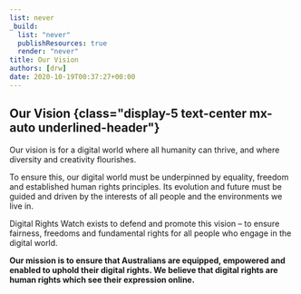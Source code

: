 ```yaml
---
list: never
_build:
  list: "never"
  publishResources: true
  render: "never"
title: Our Vision
authors: [drw]
date: 2020-10-19T00:37:27+00:00
---
```




## Our Vision {class="display-5 text-center mx-auto underlined-header"}
Our vision is for a digital world where all humanity can thrive, and where diversity and creativity flourishes.

To ensure this, our digital world must be underpinned by equality, freedom and established human rights principles. Its evolution and future must be guided and driven by the interests of all people and the environments we live in.

Digital Rights Watch exists to defend and promote this vision – to ensure fairness, freedoms and fundamental rights for all people who engage in the digital world.


**Our mission is to ensure that Australians are equipped, empowered and enabled to uphold their digital rights. We believe that digital rights are human rights which see their expression online.**


